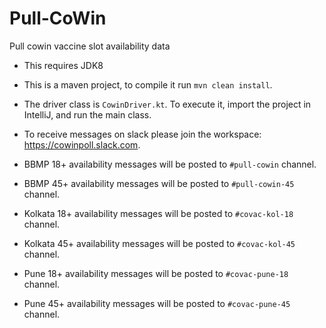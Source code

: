 # Pull-CoWin
Pull cowin vaccine slot availability data

- This requires JDK8

- This is a maven project, to compile it run ```mvn clean install```.

- The driver class is ```CowinDriver.kt```. To execute it, import the project in IntelliJ, and run the main class.

- To receive messages on slack please join the workspace: https://cowinpoll.slack.com.
- BBMP 18+ availability messages will be posted to `#pull-cowin` channel.
- BBMP 45+ availability messages will be posted to `#pull-cowin-45` channel.
- Kolkata 18+ availability messages will be posted to `#covac-kol-18` channel.
- Kolkata 45+ availability messages will be posted to `#covac-kol-45` channel.
- Pune 18+ availability messages will be posted to `#covac-pune-18` channel.
- Pune 45+ availability messages will be posted to `#covac-pune-45` channel.
